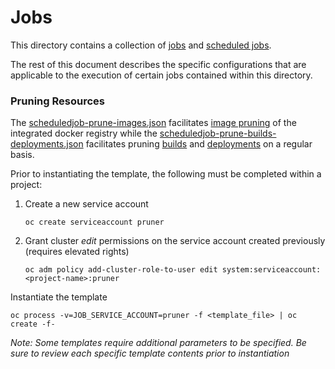# Jobs

This directory contains a collection of [jobs](https://docs.openshift.com/container-platform/latest/dev_guide/jobs.html) and [scheduled jobs](https://docs.openshift.com/container-platform/latest/dev_guide/scheduled_jobs.html).

The rest of this document describes the specific configurations that are applicable to the execution of certain jobs contained within this directory.

### Pruning Resources

The [scheduledjob-prune-images.json](scheduledjob-prune-images.json) facilitates [image pruning](https://docs.openshift.com/container-platform/latest/admin_guide/pruning_resources.html#pruning-images) of the integrated docker registry while the [scheduledjob-prune-builds-deployments.json](scheduledjob-prune-builds-deployments.json) facilitates pruning [builds](https://docs.openshift.com/container-platform/latest/admin_guide/pruning_resources.html#pruning-builds) and [deployments](https://docs.openshift.com/container-platform/latest/admin_guide/pruning_resources.html#pruning-deployments) on a regular basis.

Prior to instantiating the template, the following must be completed within a project:

1. Create a new service account

	```
	oc create serviceaccount pruner
	```

2. Grant cluster *edit* permissions on the service account created previously (requires elevated rights)

	```
	oc adm policy add-cluster-role-to-user edit system:serviceaccount:<project-name>:pruner
	```

Instantiate the template

```
oc process -v=JOB_SERVICE_ACCOUNT=pruner -f <template_file> | oc create -f-
```

*Note: Some templates require additional parameters to be specified. Be sure to review each specific template contents prior to instantiation*

